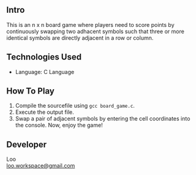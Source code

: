 ## Intro
This is an n x n board game where players need to score points by continuously swapping two adhacent symbols such that three or more identical symbols are directly adjacent in a row or column.

## Technologies Used
- Language: C Language

## How To Play
1. Compile the sourcefile using `gcc board_game.c`.
2. Execute the output file.
3. Swap a pair of adjacent symbols by entering the cell coordinates into the console. Now, enjoy the game!

## Developer
Loo<br>
loo.workspace@gmail.com